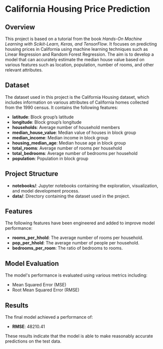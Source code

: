 # California Housing Price Prediction

## Overview
This project is based on a tutorial from the book *Hands-On Machine Learning with Scikit-Learn, Keras, and TensorFlow*. It focuses on predicting housing prices in California using machine learning techniques such as Linear Regression and Random Forest Regression. The aim is to develop a model that can accurately estimate the median house value based on various features such as location, population, number of rooms, and other relevant attributes.

## Dataset
The dataset used in this project is the California Housing dataset, which includes information on various attributes of California homes collected from the 1990 census. It contains the following features:

- **latitude**: Block group’s latitude
- **longitude**: Block group’s longitude
- **households**: Average number of household members
- **median_house_value**: Median value of houses in block group
- **median_income**: Median income in block group
- **housing_median_age**: Median house age in block group
- **total_rooms**: Average number of rooms per household
- **total_bedrooms**: Average number of bedrooms per household
- **population**: Population in block group

## Project Structure
- **notebooks/**: Jupyter notebooks containing the exploration, visualization, and model development process.
- **data/**: Directory containing the dataset used in the project.

## Features
The following features have been engineered and added to improve model performance:
- **rooms_per_hhold**: The average number of rooms per household.
- **pop_per_hhold**: The average number of people per household.
- **bedrooms_per_room**: The ratio of bedrooms to rooms.

## Model Evaluation
The model's performance is evaluated using various metrics including:
- Mean Squared Error (MSE)
- Root Mean Squared Error (RMSE)

## Results
The final model achieved a performance of:
- **RMSE**: 48210.41

These results indicate that the model is able to make reasonably accurate predictions on the test data.
